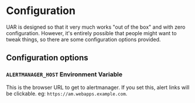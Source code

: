 # Configuration

UAR is designed so that it very much works "out of the box" and with zero configuration. However, it's entirely possible that people might want to tweak things, so there are some configuration options provided.

## Configuration options

### `ALERTMANAGER_HOST` Environment Variable

This is the browser URL to get to alertmanager. If you set this, alert links will be clickable. eg: `https://am.webapps.example.com`.
